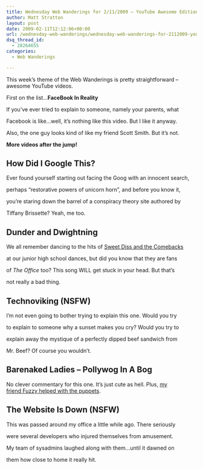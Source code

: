 ```yaml
---
title: Wednesday Web Wanderings for 2/11/2009 – YouTube Awesome Edition
author: Matt Stratton
layout: post
date: 2009-02-11T12:12:06+00:00
url: /wednesday-web-wanderings/wednesday-web-wanderings-for-2112009-youtube-awesome-edition
dsq_thread_id:
  - 28264655
categories:
  - Web Wanderings

---
```

This week&#8217;s theme of the Web Wanderings is pretty straightforward &#8211; awesome YouTube videos.

First on the list&#8230;**FaceBook In Reality**


  
If you&#8217;ve ever tried to explain to someone, namely your parents, what
  
Facebook is like&#8230;well, it&#8217;s nothing like this video. But I like it anyway.
  
Also, the one guy looks kind of like my friend Scott Smith. But it&#8217;s not.

**More videos after the jump!**
  
<!--more-->

## How Did I Google This?


  
Ever found yourself starting out facing the Goog with an innocent search,
  
perhaps &#8220;restorative powers of unicorn horn&#8221;, and before you know it,
  
you&#8217;re staring down the barrel of a conspiracy theory site authored by
  
Tiffany Brissette? Yeah, me too.

## Dunder and Dwightning


  
We all remember dancing to the hits of <a href="https://www.myspace.com/comebacks" target="_blank">Sweet Diss and the Comebacks</a>
  
at our junior high school dances, but did you know that they are fans
  
of _The Office_ too? This song WILL get stuck in your head. But that&#8217;s
  
not really a bad thing.

## Technoviking (NSFW)


  
I&#8217;m not even going to bother trying to explain this one. Would you try
  
to explain to someone why a sunset makes you cry? Would you try to
  
explain away the mystique of a perfectly dipped beef sandwich from
  
Mr. Beef? Of course you wouldn&#8217;t.

## Barenaked Ladies &#8211; Pollywog In A Bog


  
No clever commentary for this one. It&#8217;s just cute as hell. Plus, <a href="https://fuzzyco.com/news/hey_im_in_a_movie/making_pollywog.html" target="_blank">my<br /> friend Fuzzy helped with the puppets</a>.

## The Website Is Down (NSFW)


  
This was passed around my office a little while ago. There seriously
  
were several developers who injured themselves from amusement.
  
My team of sysadmins laughed along with them&#8230;until it dawned on
  
them how close to home it really hit.